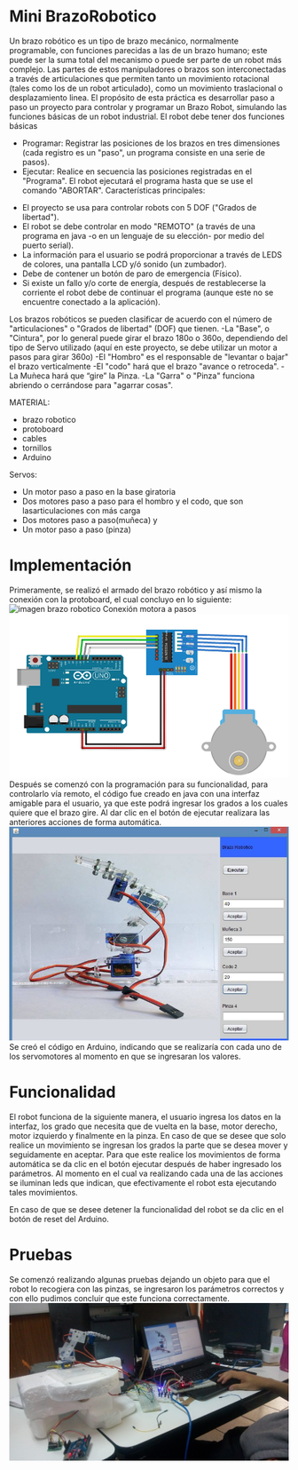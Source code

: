 # Mini BrazoRobotico

 Un brazo robótico es un tipo de brazo mecánico, normalmente programable, con funciones parecidas a las de un brazo humano; este puede ser la suma total del mecanismo o puede ser parte de un robot más complejo. Las partes de estos manipuladores o brazos son interconectadas a través de articulaciones que permiten tanto un movimiento rotacional (tales como los de un robot articulado), como un movimiento traslacional o desplazamiento linea. 
 El propósito de esta práctica es desarrollar paso a paso un proyecto para controlar y programar un Brazo Robot, simulando las funciones básicas de un robot industrial.
 El robot debe tener dos funciones básicas
    
 *  Programar: Registrar las posiciones de los brazos en tres dimensiones (cada registro es un "paso", un programa consiste en una serie de pasos).
 *  Ejecutar: Realice en secuencia las posiciones registradas en el "Programa". El robot ejecutará el programa hasta que se use el comando "ABORTAR".
 Características principales:
   - El proyecto se usa para controlar robots con  5 DOF ("Grados de libertad").
   - El robot se debe controlar en modo "REMOTO" (a través de una programa en java -o en un lenguaje de su elección- por medio del puerto serial).
   - La información para el usuario se podrá proporcionar a través de LEDS de colores, una pantalla LCD y/ó sonido (un zumbador).
   - Debe de contener un botón de paro de emergencia (Físico).
   - Si existe un fallo y/o corte de energía, después de restablecerse la corriente el robot debe de continuar el programa (aunque este no se encuentre conectado a la aplicación).
    
Los brazos robóticos se pueden clasificar de acuerdo con el número de "articulaciones" o "Grados de libertad" (DOF) que tienen.
   -La "Base", o "Cintura", por lo general puede girar el brazo 180o o 360o, dependiendo del   tipo de Servo utilizado (aquí en este proyecto, se debe utilizar un motor a pasos para girar 360o)
   -El "Hombro" es el responsable de "levantar o bajar" el brazo verticalmente
   -El "codo" hará que el brazo "avance o retroceda".
   -La Muǹeca hará que “gire” la Pinza.
   -La "Garra" o "Pinza" funciona abriendo o cerrándose para "agarrar cosas".
   
 MATERIAL:
* brazo robotico 
* protoboard
* cables 
* tornillos 
* Arduino 
 
Servos:
* Un motor paso a paso en la base giratoria
* Dos motores paso a paso para el hombro y el codo, que son lasarticulaciones con más carga
* Dos motores paso a paso(muñeca) y
* Un motor paso a paso (pinza)
 # Implementación 
Primeramente, se realizó el armado del brazo robótico y así mismo la conexión con la protoboard, el cual concluyo en lo siguiente:
![imagen brazo robotico]()
 Conexión motora a pasos
![diagrama motor a pasos](https://github.com/CLAUjade24/MiniBrazoRobotico/blob/master/diagrama%20motor%20a%20pasos.PNG)
 Después se comenzó con la programación para su funcionalidad, para controlarlo vía remoto, el código fue creado en java con una interfaz amigable para el usuario, ya que este podrá ingresar los grados a los cuales quiere que el brazo gire. Al dar clic en el botón de ejecutar realizara las anteriores acciones de forma automática. 
 ![imagen interfaz](https://github.com/CLAUjade24/MiniBrazoRobotico/blob/master/interfaz.jpg)
 Se creó el código en Arduino, indicando que se realizaría con cada uno de los servomotores al momento en que se ingresaran los valores. 
 # Funcionalidad
El robot funciona de la siguiente manera, el usuario ingresa los datos en la interfaz, los grado que necesita que de vuelta en la base, motor derecho, motor izquierdo y finalmente en la pinza. En caso de que se desee que solo realice un movimiento se ingresan los grados la parte que se desea mover y seguidamente en aceptar. Para que este realice los movimientos de forma automática se da clic en el botón ejecutar después de haber ingresado los parámetros. 
Al momento en el cual va realizando cada una de las acciones se iluminan leds que indican, que efectivamente el robot esta ejecutando tales movimientos. 

En caso de que se desee detener la funcionalidad del robot se da clic en el botón de reset del Arduino. 

 # Pruebas
Se comenzó realizando algunas pruebas dejando un objeto para que el robot lo recogiera con las pinzas, se ingresaron los parámetros correctos y con ello pudimos concluir que este funciona correctamente. 
![Primeras pruebas](https://github.com/CLAUjade24/MiniBrazoRobotico/blob/master/probandominibrazo.jpg)
